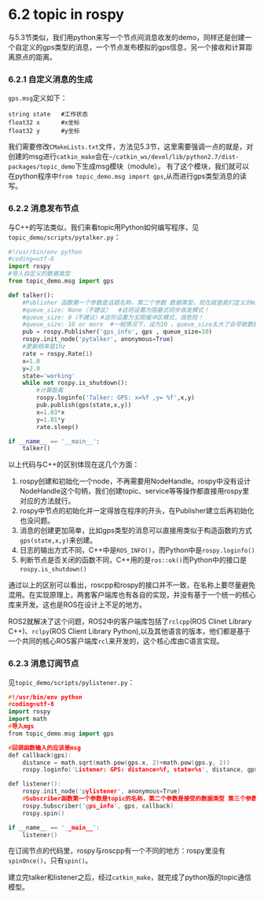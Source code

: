 # 6.2 topic in rospy

与5.3节类似，我们用python来写一个节点间消息收发的demo，同样还是创建一个自定义的gps类型的消息，一个节点发布模拟的gps信息，另一个接收和计算距离原点的距离。

### 6.2.1 自定义消息的生成
`gps.msg`定义如下：
```
string state   #工作状态
float32 x      #x坐标
float32 y      #y坐标 
```
我们需要修改`CMakeLists.txt`文件，方法见5.3节，这里需要强调一点的就是，对创建的msg进行`catkin_make`会在`~/catkin_ws/devel/lib/python2.7/dist-packages/topic_demo`下生成msg模块（module）。
有了这个模块，我们就可以在python程序中`from topic_demo.msg import gps`,从而进行gps类型消息的读写。

### 6.2.2 消息发布节点
与C++的写法类似，我们来看topic用Python如何编写程序，见`topic_demo/scripts/pytalker.py`：

```python
#!/usr/bin/env python
#coding=utf-8
import rospy
#导入自定义的数据类型
from topic_demo.msg import gps

def talker():
    #Publisher 函数第一个参数是话题名称，第二个参数 数据类型，现在就是我们定义的msg 最后一个是缓冲区的大小
    #queue_size: None（不建议）  #这将设置为阻塞式同步收发模式！
    #queue_size: 0（不建议）#这将设置为无限缓冲区模式，很危险！
    #queue_size: 10 or more  #一般情况下，设为10 。queue_size太大了会导致数据延迟不同步。
    pub = rospy.Publisher('gps_info', gps , queue_size=10)
    rospy.init_node('pytalker', anonymous=True)
    #更新频率是1hz
    rate = rospy.Rate(1) 
    x=1.0
    y=2.0
    state='working'
    while not rospy.is_shutdown():
        #计算距离
        rospy.loginfo('Talker: GPS: x=%f ,y= %f',x,y)
        pub.publish(gps(state,x,y))
        x=1.03*x
        y=1.01*y
        rate.sleep()

if __name__ == '__main__':
    talker()
```
以上代码与C++的区别体现在这几个方面：
1. rospy创建和初始化一个node，不再需要用NodeHandle。rospy中没有设计NodeHandle这个句柄，我们创建topic、service等等操作都直接用rospy里对应的方法就行。
2. rospy中节点的初始化并一定得放在程序的开头，在Publisher建立后再初始化也没问题。
3. 消息的创建更加简单，比如gps类型的消息可以直接用类似于构造函数的方式`gps(state,x,y)`来创建。
4. 日志的输出方式不同，C++中是`ROS_INFO()`，而Python中是`rospy.loginfo()`
5. 判断节点是否关闭的函数不同，C++用的是`ros::ok()`而Python中的接口是`rospy.is_shutdown()`

通过以上的区别可以看出，roscpp和rospy的接口并不一致，在名称上要尽量避免混用。在实现原理上，两套客户端库也有各自的实现，并没有基于一个统一的核心库来开发。这也是ROS在设计上不足的地方。

ROS2就解决了这个问题，ROS2中的客户端库包括了`rclcpp`(ROS Clinet Library C++)、`rclpy`(ROS Client Library Python),以及其他语言的版本，他们都是基于一个共同的核心ROS客户端库`rcl`来开发的，这个核心库由C语言实现。


### 6.2.3 消息订阅节点
见`topic_demo/scripts/pylistener.py`：
```cpp
#!/usr/bin/env python
#coding=utf-8
import rospy
import math
#导入mgs
from topic_demo.msg import gps

#回调函数输入的应该是msg
def callback(gps):
    distance = math.sqrt(math.pow(gps.x, 2)+math.pow(gps.y, 2)) 
    rospy.loginfo('Listener: GPS: distance=%f, state=%s', distance, gps.state)

def listener():
    rospy.init_node('pylistener', anonymous=True)
    #Subscriber函数第一个参数是topic的名称，第二个参数是接受的数据类型 第三个参数是回调函数的名称
    rospy.Subscriber('gps_info', gps, callback)
    rospy.spin()

if __name__ == '__main__':
    listener()
```

在订阅节点的代码里，rospy与roscpp有一个不同的地方：rospy里没有`spinOnce()`，只有`spin()`。

建立完talker和listener之后，经过`catkin_make`，就完成了python版的topic通信模型。


